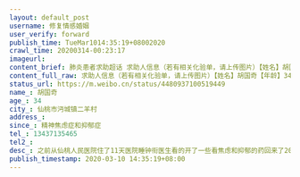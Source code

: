 ```yaml
---
layout: default_post
username: 修复情感婚姻
user_verify: forward
publish_time: TueMar1014:35:19+08002020
crawl_time: 20200314-00:23:17
imageurl: 
content_brief: 肺炎患者求助超话 求助人信息（若有相关化验单，请上传图片）【姓名】胡国奇【年龄】34【所在城市】仙桃市沔城镇二羊村【所在小区、社区】【患病时间】精神焦虑症和抑郁症【联系方式】●●●【其他紧急联系人】【病情描述】 之前从仙桃人民医院住了11天医院睡钟衔医生看的开了一些看 ...全文
content_full_raw: 求助人信息（若有相关化验单，请上传图片）【姓名】胡国奇【年龄】34【所在城市】仙桃市沔城镇二羊村【所在小区、社区】【患病时间】精神焦虑症和抑郁症【联系方式】●●●【其他紧急联系人】【病情描述】之前从仙桃人民医院住了11天医院睡钟衔医生看的开了一些看焦虑和抑郁的药回来了20天中途看了3次心里医生，着两天没有跟心里医生聊天了，在这之前有三次自杀未遂现在已经开始变严重了大闹大苦，现在希望住院，医院不接受，每天情况很不稳定，周围的人会有生命危险包括他自己，求助大家的帮助，现在特殊时期能到大医院是最好
status_url: https://m.weibo.cn/status/4480937100519449
name_: 胡国奇
age_: 34
city_: 仙桃市沔城镇二羊村
address_: 
since_: 精神焦虑症和抑郁症
tel_: 13437135465
tel2_: 
desc_: 之前从仙桃人民医院住了11天医院睡钟衔医生看的开了一些看焦虑和抑郁的药回来了20天中途看了3次心里医生，着两天没有跟心里医生聊天了，在这之前有三次自杀未遂现在已经开始变严重了大闹大苦，现在希望住院，医院不接受，每天情况很不稳定，周围的人会有生命危险包括他自己，求助大家的帮助，现在特殊时期能到大医院是最好
publish_timestamp: 2020-03-10 14:35:19+08:00
---
```

